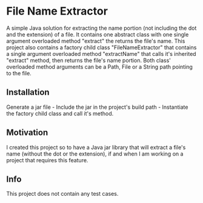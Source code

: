 # File Name Extractor
A simple Java solution for extracting the name portion (not including the dot and the extension) of a file. It contains one abstract class with one single argument overloaded method "extract" the returns the file's name. This project also contains a factory child class "FileNameExtractor" that contains a single argument overloaded method "extractName" that calls it's inherited "extract" method, then returns the file's name portion. Both class' overloaded method arguments can be a Path, File or a String path pointing to the file.

<h2>Installation</h2>
Generate a jar file - Include the jar in the project's build path - Instantiate the factory child class and call it's method.

<h2>Motivation</h2>
I created this project so to have a Java jar library that will extract a file's name (without the dot or the extension), if and when I am working on a project that requires this feature.

<h2>Info</h2>
This project does not contain any test cases.
